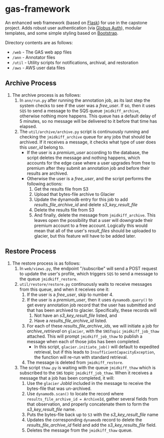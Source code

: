 # gas-framework
An enhanced web framework (based on [Flask](http://flask.pocoo.org/)) for use in the capstone project. Adds robust user authentication (via [Globus Auth](https://docs.globus.org/api/auth)), modular templates, and some simple styling based on [Bootstrap](http://getbootstrap.com/).

Directory contents are as follows:
* `/web` - The GAS web app files
* `/ann` - Annotator files
* `/util` - Utility scripts for notifications, archival, and restoration
* `/aws` - AWS user data files

## Archive Process
1. The archive process is as follows: 
    1. In `ann/run.py` after running the annotation job, as its last step the system checks to see if the user was a _free_user_. If so, then it uses `SQS` to send a message to the SQS queue `jmidkiff_archive`, otherwise nothing more happens. This queue has a default delay of 5 minutes, so no message will be delivered to it before that time has elapsed. 
    2. The `util/archive/archive.py` script is continuously running and checking the `jmidkiff_archive` queue for any jobs that should be archived. If it receives a message, it checks what type of user does this _user_id_ belong to. 
        * If the user is a _premium_user_ according to the database, the script deletes the message and nothing happens, which accounts for the edge case where a user upgrades from free to premium after they submit an annotation job and before their results are archived. 
        * Otherwise the user is a _free_user_, and the script performs the following actions: 
            1. Get the results file from S3
            2. Upload that bytes-file archive to Glacier
            3. Update the dynamodb entry for this job to add _results_file_archive_id_ and delete _s3_key_result_file_
            4. Delete the results file from S3
            5. And finally, delete the message from `jmidkiff_archive`. This leaves open the possibility that a user will downgrade their premium account to a free account. Logically this would mean that all of the user's _result_files_ should be uploaded to glacier, but this feature will have to be added later.

## Restore Process
1. The restore process is as follows: 
    1. In `web/views.py`, the endpoint "/subscribe" will send a POST request to update the user's profile, which triggers `SQS` to send a message to the queue `jmidkiff_restore`. 
    2. `util/restore/restore.py` continuously waits to receive messages from this queue, and when it receives one it: 
        1. If the user is a _free_user_, skip to number 4. 
        2. If the user is a _premium_user_, then it uses `dynamodb.query()` to get every annotation job record that the user has submitted and that has been archived to glacier. Specifically, these records will 
            1. Not have an _s3_key_result_file_ listed, and
            2. Have a _results_file_archive_id_ listed.
        3. For each of these _results_file_archive_ids_, we will initiate a job for _archive_retrieval_ on `glacier`, with the `SNSTopic` `jmidkiff_job_thaw` attached. This will prompt `jmidkiff_job_thaw` to publish a message when each of those jobs has been completed. 
            * In this script, `glacier.initiate_job()` will default to expedited retrieval, but if this leads to `InsufficientCapacityException`, the function will re-run with standard retrieval. 
        4. The message is deleted from `jmidkiff_restore`.  
    3. The script `thaw.py` is waiting with the queue `jmidkiff_thaw` which is subscribed to the `SNS` topic `jmidkiff_job_thaw`. When it receives a message that a job has been completed, it will: 
        1. Use the `glacier` _JobId_ included in the message to receive the bytes-file that was un-archived. 
        2. Use `dynamodb.scan()` to locate the record where `results_file_archive_id = ArchiveId`, gather several fields from that observation, and properly concatenate them to form the _s3_key_result_file_ name. 
        3. Puts the bytes-file back up to `S3` with the _s3_key_result_file_ name
        4. Updates the corresponding `dynamodb` record to delete the _results_file_archive_id_ field and add the _s3_key_results_file_ field. 
        5. Deletes the message from the `jmidkiff_thaw` queue. 
